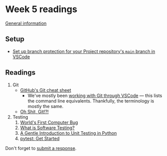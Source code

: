 # Week 5 readings

[General information](../README.md#readings)

## Setup

- [Set up branch protection for your Project repository's `main` branch in VSCode](https://barker.codes/blog/branch-protection-in-visual-studio-code/)

## Readings

1. Git
   - [GitHub's Git cheat sheet](https://education.github.com/git-cheat-sheet-education.pdf)
     - We've mostly been [working with Git through VSCode](https://code.visualstudio.com/docs/sourcecontrol/overview) — this lists the command line equivalents. Thankfully, the terminology is mostly the same.
   - [Oh Shit, Git!?!](https://ohshitgit.com/)
1. Testing
   1. [World's First Computer Bug](https://web.archive.org/web/20241201151108/https://education.nationalgeographic.org/resource/worlds-first-computer-bug/)
   1. [What is Software Testing?](https://www.guru99.com/software-testing-introduction-importance.html)
   1. [A Gentle Introduction to Unit Testing in Python](https://machinelearningmastery.com/a-gentle-introduction-to-unit-testing-in-python/)
   1. [pytest: Get Started](https://docs.pytest.org/en/stable/getting-started.html)

Don't forget to [submit a response](../README.md#responses).
